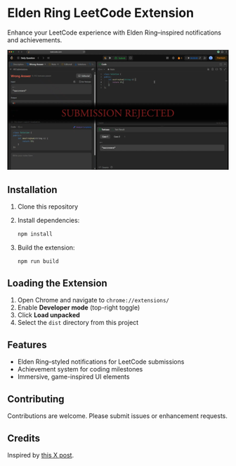 # Elden Ring LeetCode Extension

Enhance your LeetCode experience with Elden Ring–inspired notifications and achievements.

![Demo](demo-image.png)

## Installation

1. Clone this repository
2. Install dependencies:

   ```bash
   npm install
   ```
3. Build the extension:

   ```bash
   npm run build
   ```

## Loading the Extension

1. Open Chrome and navigate to `chrome://extensions/`
2. Enable **Developer mode** (top-right toggle)
3. Click **Load unpacked**
4. Select the `dist` directory from this project

## Features

* Elden Ring–styled notifications for LeetCode submissions
* Achievement system for coding milestones
* Immersive, game-inspired UI elements

## Contributing

Contributions are welcome. Please submit issues or enhancement requests.

## Credits

Inspired by [this X post](https://x.com/saltyAom/status/1966608243167555734).
